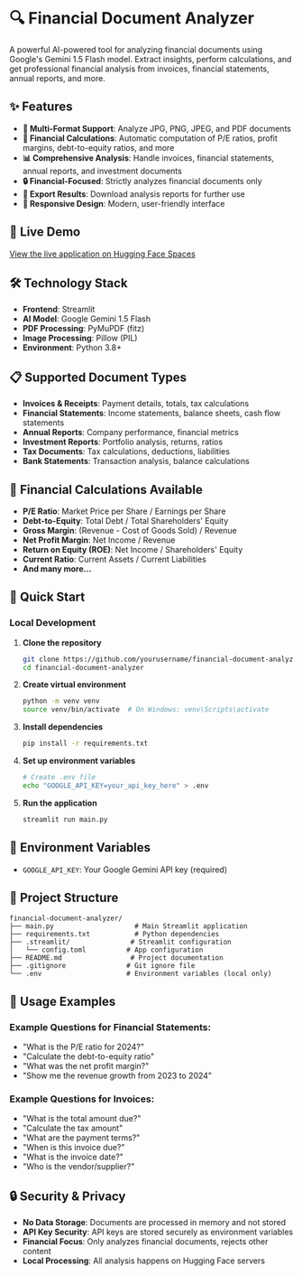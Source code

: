 # 🔍 Financial Document Analyzer

A powerful AI-powered tool for analyzing financial documents using Google's Gemini 1.5 Flash model. Extract insights, perform calculations, and get professional financial analysis from invoices, financial statements, annual reports, and more.

## ✨ Features

- **📄 Multi-Format Support**: Analyze JPG, PNG, JPEG, and PDF documents
- **🧮 Financial Calculations**: Automatic computation of P/E ratios, profit margins, debt-to-equity ratios, and more
- **📊 Comprehensive Analysis**: Handle invoices, financial statements, annual reports, and investment documents
- **🔒 Financial-Focused**: Strictly analyzes financial documents only
- **💾 Export Results**: Download analysis reports for further use
- **📱 Responsive Design**: Modern, user-friendly interface

## 🚀 Live Demo

[View the live application on Hugging Face Spaces]([https://huggingface.co/spaces/YOUR_USERNAME/financial-document-analyzer](https://huggingface.co/spaces/Debu206/financial-document-analyzer))

## 🛠️ Technology Stack

- **Frontend**: Streamlit
- **AI Model**: Google Gemini 1.5 Flash
- **PDF Processing**: PyMuPDF (fitz)
- **Image Processing**: Pillow (PIL)
- **Environment**: Python 3.8+

## 📋 Supported Document Types

- **Invoices & Receipts**: Payment details, totals, tax calculations
- **Financial Statements**: Income statements, balance sheets, cash flow statements
- **Annual Reports**: Company performance, financial metrics
- **Investment Reports**: Portfolio analysis, returns, ratios
- **Tax Documents**: Tax calculations, deductions, liabilities
- **Bank Statements**: Transaction analysis, balance calculations

## 🧮 Financial Calculations Available

- **P/E Ratio**: Market Price per Share / Earnings per Share
- **Debt-to-Equity**: Total Debt / Total Shareholders' Equity
- **Gross Margin**: (Revenue - Cost of Goods Sold) / Revenue
- **Net Profit Margin**: Net Income / Revenue
- **Return on Equity (ROE)**: Net Income / Shareholders' Equity
- **Current Ratio**: Current Assets / Current Liabilities
- **And many more...**

## 🚀 Quick Start

### Local Development

1. **Clone the repository**
   ```bash
   git clone https://github.com/yourusername/financial-document-analyzer.git
   cd financial-document-analyzer
   ```

2. **Create virtual environment**
   ```bash
   python -m venv venv
   source venv/bin/activate  # On Windows: venv\Scripts\activate
   ```

3. **Install dependencies**
   ```bash
   pip install -r requirements.txt
   ```

4. **Set up environment variables**
   ```bash
   # Create .env file
   echo "GOOGLE_API_KEY=your_api_key_here" > .env
   ```

5. **Run the application**
   ```bash
   streamlit run main.py
   ```

## 🔑 Environment Variables

- `GOOGLE_API_KEY`: Your Google Gemini API key (required)

## 📁 Project Structure

```
financial-document-analyzer/
├── main.py                    # Main Streamlit application
├── requirements.txt           # Python dependencies
├── .streamlit/               # Streamlit configuration
│   └── config.toml          # App configuration
├── README.md                 # Project documentation
├── .gitignore               # Git ignore file
└── .env                     # Environment variables (local only)
```

## 🎯 Usage Examples

### Example Questions for Financial Statements:
- "What is the P/E ratio for 2024?"
- "Calculate the debt-to-equity ratio"
- "What was the net profit margin?"
- "Show me the revenue growth from 2023 to 2024"

### Example Questions for Invoices:
- "What is the total amount due?"
- "Calculate the tax amount"
- "What are the payment terms?"
- "When is this invoice due?"
- "What is the invoice date?"
- "Who is the vendor/supplier?"

## 🔒 Security & Privacy

- **No Data Storage**: Documents are processed in memory and not stored
- **API Key Security**: API keys are stored securely as environment variables
- **Financial Focus**: Only analyzes financial documents, rejects other content
- **Local Processing**: All analysis happens on Hugging Face servers

